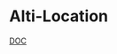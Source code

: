 # Alti-Location

[DOC](https://docs.google.com/document/d/1YMJeOz3ejw8APVipAziWtVnhBW0Gxh5gR2a3n9l-2z0/edit?usp=sharing)
